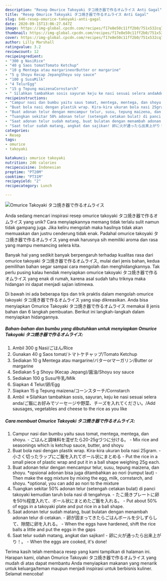 ```yaml
---
description: "Resep Omurice Takoyaki タコ焼き器で作るオムライス Anti Gagal"
title: "Resep Omurice Takoyaki タコ焼き器で作るオムライス Anti Gagal"
slug: 646-resep-omurice-takoyaki-anti-gagal
date: 2020-09-15T13:06:27.647Z
image: https://img-global.cpcdn.com/recipes/f17e8e50c11ff2b0/751x532cq70/omurice-takoyaki-タコ焼き器で作るオムライス-foto-resep-utama.jpg
thumbnail: https://img-global.cpcdn.com/recipes/f17e8e50c11ff2b0/751x532cq70/omurice-takoyaki-タコ焼き器で作るオムライス-foto-resep-utama.jpg
cover: https://img-global.cpcdn.com/recipes/f17e8e50c11ff2b0/751x532cq70/omurice-takoyaki-タコ焼き器で作るオムライス-foto-resep-utama.jpg
author: Lilly Marshall
ratingvalue: 3.2
reviewcount: 12
recipeingredient:
- "300 g NasiRice"
- "40 g Saos tomatTomato Ketchup"
- "10 g Mentega atau margarineorButter or margarine"
- "5 g Shoyu Kecap JepangShoyu soy sauce"
- "100 g SusuMilk"
- "4 TelurEgg"
- "15 g Tepung maizenaCornstarch"
- " Silahkan tambahkan sosis sayuran keju ke nasi sesuai selera andaAdd sausages vegetables and cheese to the rice as you like"
recipeinstructions:
- "Campur nasi dan bumbu yaitu saus tomat, mentega, mentega, dan shoyu. ごはんと調味料を混ぜたら20-25gづつに分ける。 Mix rice and seasonings which is ketchup sauce, butter, and shoyu"
- "Buat bola nasi dengan plastik wrap. Kira-kira ukuran bola nasi 25gram. 小さく切ったラップにご飯を入れてボール状にまとめる Put the rice in a small piece of plastic wrap and put it in a ball shape weighing 25g each."
- "Buat adonan telur dengan mencampur telur, susu, tepung maizena, dan shoyu. *opsional adonan bisa juga ditambahkan ao nori (rumput laut) Then make the egg mixture by mixing the egg, milk, cornstarch, and shoyu. *optional, you can add ao nori to the mixture"
- "Tuangkan sekitar 50% adonan telur (setengah cetakan bulat) di panci takoyaki kemudian taruh bola nasi di tengahnya. たこ焼きプレートに卵を50％程度入れて、ボール状にまとめたご飯を入れる。 Put about 50% of eggs in a takoyaki plate and put rice in a ball shape."
- "Saat adonan telur sudah matang, buat bulatan dengan menambah adonan telur di cetakan. 卵が固まってきたらごはんボールを少しずらして、隙間に卵を入れる。 When the eggs have hardened, shift the rice balls a little and put the eggs in the gaps"
- "Saat telur sudah matang, angkat dan sajikan! 卵に火が通ったら出来上がり！。 When the eggs are cooked, it&#39;s done!"
categories:
- Resep
tags:
- omurice
- takoyaki

katakunci: omurice takoyaki 
nutrition: 246 calories
recipecuisine: Indonesian
preptime: "PT20M"
cooktime: "PT31M"
recipeyield: "2"
recipecategory: Lunch

---
```



![Omurice Takoyaki タコ焼き器で作るオムライス](https://img-global.cpcdn.com/recipes/f17e8e50c11ff2b0/751x532cq70/omurice-takoyaki-タコ焼き器で作るオムライス-foto-resep-utama.jpg)

Anda sedang mencari inspirasi resep omurice takoyaki タコ焼き器で作るオムライス yang unik? Cara menyiapkannya memang tidak terlalu sulit namun tidak gampang juga. Jika keliru mengolah maka hasilnya tidak akan memuaskan dan justru cenderung tidak enak. Padahal omurice takoyaki タコ焼き器で作るオムライス yang enak harusnya sih memiliki aroma dan rasa yang mampu memancing selera kita.



Banyak hal yang sedikit banyak berpengaruh terhadap kualitas rasa dari omurice takoyaki タコ焼き器で作るオムライス, mulai dari jenis bahan, kedua pemilihan bahan segar sampai cara mengolah dan menghidangkannya. Tak perlu pusing kalau hendak menyiapkan omurice takoyaki タコ焼き器で作るオムライス yang enak di rumah, karena asal sudah tahu triknya maka hidangan ini dapat menjadi sajian istimewa.


Di bawah ini ada beberapa tips dan trik praktis dalam mengolah omurice takoyaki タコ焼き器で作るオムライス yang siap dikreasikan. Anda bisa menyiapkan Omurice Takoyaki タコ焼き器で作るオムライス memakai 8 jenis bahan dan 6 langkah pembuatan. Berikut ini langkah-langkah dalam menyiapkan hidangannya.

<!--inarticleads1-->

##### Bahan-bahan dan bumbu yang dibutuhkan untuk menyiapkan Omurice Takoyaki タコ焼き器で作るオムライス:

1. Ambil 300 g Nasi/ごはん/Rice
1. Gunakan 40 g Saos tomat/トマトケチャップ/Tomato Ketchup
1. Sediakan 10 g Mentega atau margarine/バターorマーガリン/Butter or margarine
1. Sediakan 5 g Shoyu (Kecap Jepang)/醤油/Shoyu soy sauce
1. Sediakan 100 g Susu/牛乳/Milk
1. Siapkan 4 Telur/卵/Egg
1. Siapkan 15 g Tepung maizena/コーンスターチ/Cornstarch
1. Ambil  ＊Silahkan tambahkan sosis, sayuran, keju ke nasi sesuai selera anda/ご飯にお好みでソーセージや野菜、チーズを入れてください。/Add sausages, vegetables and cheese to the rice as you like




<!--inarticleads2-->

##### Cara membuat Omurice Takoyaki タコ焼き器で作るオムライス:

1. Campur nasi dan bumbu yaitu saus tomat, mentega, mentega, dan shoyu. - ごはんと調味料を混ぜたら20-25gづつに分ける。 - Mix rice and seasonings which is ketchup sauce, butter, and shoyu
1. Buat bola nasi dengan plastik wrap. Kira-kira ukuran bola nasi 25gram. - 小さく切ったラップにご飯を入れてボール状にまとめる - Put the rice in a small piece of plastic wrap and put it in a ball shape weighing 25g each.
1. Buat adonan telur dengan mencampur telur, susu, tepung maizena, dan shoyu. *opsional adonan bisa juga ditambahkan ao nori (rumput laut) - Then make the egg mixture by mixing the egg, milk, cornstarch, and shoyu. *optional, you can add ao nori to the mixture
1. Tuangkan sekitar 50% adonan telur (setengah cetakan bulat) di panci takoyaki kemudian taruh bola nasi di tengahnya. - たこ焼きプレートに卵を50％程度入れて、ボール状にまとめたご飯を入れる。 - Put about 50% of eggs in a takoyaki plate and put rice in a ball shape.
1. Saat adonan telur sudah matang, buat bulatan dengan menambah adonan telur di cetakan. - 卵が固まってきたらごはんボールを少しずらして、隙間に卵を入れる。 - When the eggs have hardened, shift the rice balls a little and put the eggs in the gaps
1. Saat telur sudah matang, angkat dan sajikan! - 卵に火が通ったら出来上がり！。 - When the eggs are cooked, it&#39;s done!




Terima kasih telah membaca resep yang kami tampilkan di halaman ini. Harapan kami, olahan Omurice Takoyaki タコ焼き器で作るオムライス yang mudah di atas dapat membantu Anda menyiapkan makanan yang menarik untuk keluarga/teman maupun menjadi inspirasi untuk berbisnis kuliner. Selamat mencoba!
